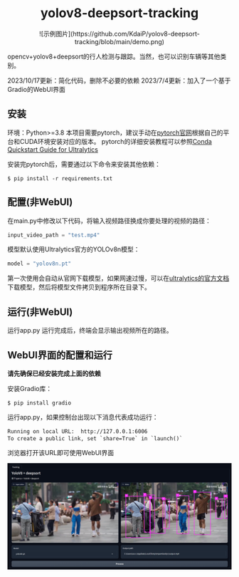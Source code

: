 <div align="center">
<h1> yolov8-deepsort-tracking </h1>
![示例图片](https://github.com/KdaiP/yolov8-deepsort-tracking/blob/main/demo.png)
</div>

opencv+yolov8+deepsort的行人检测与跟踪。当然，也可以识别车辆等其他类别。


2023/10/17更新：简化代码，删除不必要的依赖
2023/7/4更新：加入了一个基于Gradio的WebUI界面

## 安装
环境：Python>=3.8
本项目需要pytorch，建议手动在[pytorch官网](https://pytorch.org/get-started/locally/)根据自己的平台和CUDA环境安装对应的版本。
pytorch的详细安装教程可以参照[Conda Quickstart Guide for Ultralytics](https://docs.ultralytics.com/guides/conda-quickstart/)

安装完pytorch后，需要通过以下命令来安装其他依赖：

```shell
$ pip install -r requirements.txt
```


## 配置(非WebUI)

在main.py中修改以下代码，将输入视频路径换成你要处理的视频的路径：

```python
input_video_path = "test.mp4"
```

模型默认使用Ultralytics官方的YOLOv8n模型：

```python
model = "yolov8n.pt"
```

第一次使用会自动从官网下载模型，如果网速过慢，可以在[ultralytics的官方文档](https://docs.ultralytics.com/tasks/detect/)下载模型，然后将模型文件拷贝到程序所在目录下。

## 运行(非WebUI)

运行app.py
运行完成后，终端会显示输出视频所在的路径。

## WebUI界面的配置和运行

**请先确保已经安装完成上面的依赖**

安装Gradio库：

```shell
$ pip install gradio
```

运行app.py，如果控制台出现以下消息代表成功运行：
```shell
Running on local URL:  http://127.0.0.1:6006
To create a public link, set `share=True` in `launch()`
```

浏览器打开该URL即可使用WebUI界面

![WebUI](https://github.com/KdaiP/yolov8-deepsort-tracking/blob/main/webui.png)

